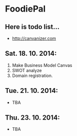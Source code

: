 FoodiePal
=========
Here is todo list...
---------------------
- http://canvanizer.com

<h2>Sat. 18. 10. 2014:</h2>
<ol>
	<li>Make Business Model Canvas</li>
	<li>SWOT analyze</li>
	<li>Domain registration.</li>
</ol>

<h2>Tue. 21. 10. 2014:</h2>
<ul>
	<li>TBA</li>
</ul>


<h2>Thu. 23. 10. 2014:</h2>
<ul>
	<li>TBA</li>
</ul>